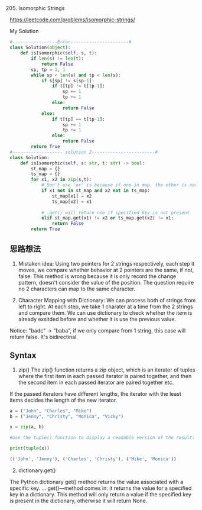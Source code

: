 ## 
205. Isomorphic Strings

https://leetcode.com/problems/isomorphic-strings/

My Solution

```python
#-----------------Error----------------------#
class Solution(object):
    def isIsomorphic(self, s, t):
        if len(s) != len(t):
            return False
        sp, tp = 1, 1
        while sp < len(s) and tp < len(s):
            if s[sp] != s[sp-1]:
                if t[tp] != t[tp-1]:
                    sp += 1
                    tp += 1
                else:
                    return False
            else:
                if t[tp] == t[tp-1]:
                    sp += 1
                    tp += 1
                else:
                    return False
        return True
#------------------- solution 2------------------------#
class Solution:
    def isIsomorphic(self, s: str, t: str) -> bool:
        st_map = {}
        ts_map = {}
        for x1, x2 in zip(s,t):
            # Don't use 'or' is because if one in map, the other is not in map, we can reduce to elif condition
            if x1 not in st_map and x2 not in ts_map:
                st_map[x1] = x2
                ts_map[x2] = x1
                
            # .get() will return noe if specified key is not present
            elif st_map.get(x1) != x2 or ts_map.get(x2) != x1:
                return False
        return True

```

## 思路想法
1. Mistaken idea: Using two pointers for 2 strings respectively, each step it moves, we compare whether behavior at 2 pointers are the same, if not, false.
This method is wrong because it is only record the change pattern, doesn't consider the value of the position. The question require no 2 characters can map to
the same character.

2. Character Mapping with Dictionary: We can process both of strings from left to right. At each step, we take 1 charater at a time from the 2 strings and compare 
them. We can use dictionary to check whether the item is already exsitded before and whether it is use the previous value. 

Notice: "badc" -> "baba", if we only compare from 1 string, this case will return false. It's bidirectinal.

## Syntax
1. zip()
The zip() function returns a zip object, which is an iterator of tuples where the first item in each passed iterator is paired together, and then 
the second item in each passed iterator are paired together etc.

If the passed iterators have different lengths, the iterator with the least items decides the length of the new iterator.

```python
a = ("John", "Charles", "Mike")
b = ("Jenny", "Christy", "Monica", "Vicky")

x = zip(a, b)

#use the tuple() function to display a readable version of the result:

print(tuple(x))

(('John', 'Jenny'), ('Charles', 'Christy'), ('Mike', 'Monica'))
```
2. dictionary.get()

The Python dictionary get() method returns the value associated with a specific key. ... get()—method comes in: it returns the value for a specified 
key in a dictionary. This method will only return a value if the specified key is present in the dictionary, otherwise it will return None.
